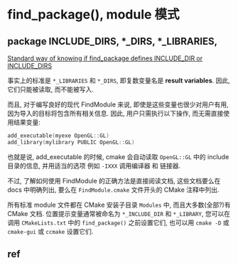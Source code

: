# find_package(), module 模式

## package INCLUDE_DIRS, *_DIRS, *_LIBRARIES,

[Standard way of knowing if find_package defines INCLUDE_DIR or INCLUDE_DIRS][def4]

事实上的标准是 `*_LIBRARIES` 和 `*_DIRS`, 即复数变量名是 **result variables**.
因此, 它们只能被读取, 而不能被写入.

而且, 对于编写良好的现代 FindModule 来说,
即使是这些变量也很少对用户有用, 因为导入的目标将包含所有相关信息.
因此, 用户只需执行以下操作, 而无需直接使用结果变量:

```c
add_executable(myexe OpenGL::GL)
add_library(mylibrary PUBLIC OpenGL::GL)
```

也就是说, add_executable 的时候,
cmake 会自动读取 `OpenGL::GL` 中的 include 目录的信息,
并用适当的选项 例如 `-IXXX` 调用编译器 和 链接器.

不过, 了解如何使用 FindModule 的正确方法是直接阅读文档,
这些文档要么在 docs 中明确列出,
要么在 `FindModule.cmake` 文件开头的 CMake 注释中列出.

所有标准 module 文件都在 CMake 安装子目录 `Modules` 中,
而且大多数(全部?)有 CMake 文档.
位置提示变量通常被命名为 `*_INCLUDE_DIR` 和 `*_LIBRARY`,
您可以在调用 `CMakeLists.txt` 中的 `find_package()` 之前设置它们,
也可以用 `cmake -D` 或 `cmake-gui` 或 `ccmake` 设置它们.

## ref

[def4]: https://stackoverflow.com/questions/45471859/standard-way-of-knowing-if-find-package-defines-include-dir-or-include-dirs
